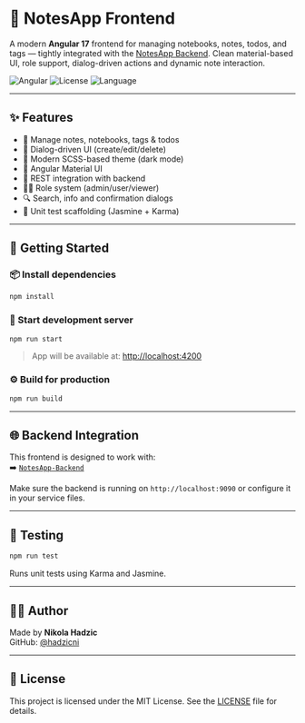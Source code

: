 # 🧠 NotesApp Frontend

A modern **Angular 17** frontend for managing notebooks, notes, todos, and tags — tightly integrated with the [NotesApp Backend](https://github.com/hadzicni/NotesApp-Backend). Clean material-based UI, role support, dialog-driven actions and dynamic note interaction.

![Angular](https://img.shields.io/badge/Angular-17-red?logo=angular)
![License](https://img.shields.io/badge/license-Apache--2.0-blue)
![Language](https://img.shields.io/badge/language-TypeScript-blue)

---

## ✨ Features

- 📝 Manage notes, notebooks, tags & todos
- 💬 Dialog-driven UI (create/edit/delete)
- 🎨 Modern SCSS-based theme (dark mode)
- 🧱 Angular Material UI
- 🔗 REST integration with backend
- 🧑‍⚖️ Role system (admin/user/viewer)
- 🔍 Search, info and confirmation dialogs
- 🧪 Unit test scaffolding (Jasmine + Karma)

---

## 🚀 Getting Started

### 📦 Install dependencies

```bash
npm install
```

### 🧪 Start development server

```bash
npm run start
```

> App will be available at: [http://localhost:4200](http://localhost:4200)

### ⚙️ Build for production

```bash
npm run build
```

---

## 🌐 Backend Integration

This frontend is designed to work with:  
➡️ [`NotesApp-Backend`](https://github.com/hadzicni/NotesApp-Backend)

Make sure the backend is running on `http://localhost:9090` or configure it in your service files.

---


## 🧪 Testing

```bash
npm run test
```

Runs unit tests using Karma and Jasmine.

---

## 👨‍💻 Author

Made by **Nikola Hadzic**  
GitHub: [@hadzicni](https://github.com/hadzicni)

---

## 📄 License

This project is licensed under the MIT License. See the [LICENSE](./LICENSE) file for details.
